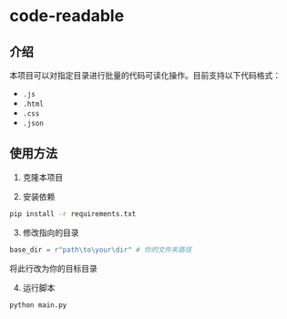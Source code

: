 # code-readable

## 介绍

本项目可以对指定目录进行批量的代码可读化操作。目前支持以下代码格式：

- `.js`
- `.html`
- `.css`
- `.json`

## 使用方法

1. 克隆本项目

2. 安装依赖

```bash
pip install -r requirements.txt
```

3. 修改指向的目录

```python
base_dir = r"path\to\your\dir" # 你的文件夹路径
```

将此行改为你的目标目录

4. 运行脚本

```python
python main.py
```
